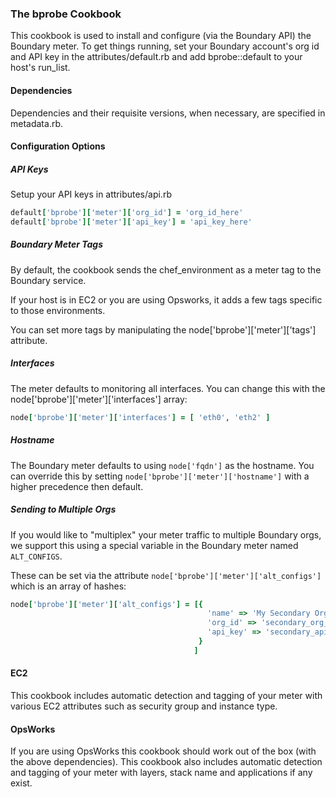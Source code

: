 ### The bprobe Cookbook

This cookbook is used to install and configure (via the Boundary API) the Boundary meter. To get things running, set your Boundary account's org id and API key in the attributes/default.rb and add bprobe::default to your host's run_list.

#### Dependencies

Dependencies and their requisite versions, when necessary, are specified in metadata.rb.

#### Configuration Options

##### API Keys

Setup your API keys in attributes/api.rb

```ruby
default['bprobe']['meter']['org_id'] = 'org_id_here'
default['bprobe']['meter']['api_key'] = 'api_key_here'
```

##### Boundary Meter Tags

By default, the cookbook sends the chef_environment as a meter tag to the Boundary service.

If your host is in EC2 or you are using Opsworks, it adds a few tags specific to those environments.

You can set more tags by manipulating the node['bprobe']['meter']['tags'] attribute.

##### Interfaces

The meter defaults to monitoring all interfaces. You can change this with the node['bprobe']['meter']['interfaces'] array:

```ruby
node['bprobe']['meter']['interfaces'] = [ 'eth0', 'eth2' ]
```

##### Hostname

The Boundary meter defaults to using `node['fqdn']` as the hostname. You can override this by setting `node['bprobe']['meter']['hostname']` with a higher precedence then default.

##### Sending to Multiple Orgs

If you would like to "multiplex" your meter traffic to multiple Boundary orgs, we support this using a special variable in the Boundary meter named `ALT_CONFIGS`.

These can be set via the attribute `node['bprobe']['meter']['alt_configs']` which is an array of hashes:

```ruby
node['bprobe']['meter']['alt_configs'] = [{
                                            'name' => 'My Secondary Org',
                                            'org_id' => 'secondary_org_id',
                                            'api_key' => 'secondary_api_key'
                                          }
                                         ]
```

#### EC2

This cookbook includes automatic detection and tagging of your meter with various EC2 attributes such as security group and instance type.

#### OpsWorks

If you are using OpsWorks this cookbook should work out of the box (with the above dependencies). This cookbook also includes automatic detection and tagging of your meter with layers, stack name and applications if any exist.
